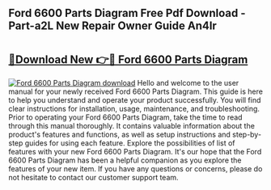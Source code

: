 ## Ford 6600 Parts Diagram Free Pdf Download - Part-a2L New Repair Owner Guide An4Ir

# <h2><a href="http://dfh6pa1.blite.top/?on=Ford+6600+Parts+Diagram">🔗Download New 👉🔴 Ford 6600 Parts Diagram</a></h2>

[![Ford 6600 Parts Diagram download](https://i.imgur.com/lujVjoI.png)](http://dfh6pa1.blite.top/?on=Ford+6600+Parts+Diagram)
Hello and welcome to the user manual for your newly received Ford 6600 Parts Diagram. This guide is here to help you understand and operate your product successfully. You will find clear instructions for installation, usage, maintenance, and troubleshooting. Prior to operating your Ford 6600 Parts Diagram, take the time to read through this manual thoroughly. It contains valuable information about the product's features and functions, as well as setup instructions and step-by-step guides for using each feature. Explore the possibilities of list of features with your new Ford 6600 Parts Diagram. It's our hope that the Ford 6600 Parts Diagram has been a helpful companion as you explore the features of your new item. If you have any questions or concerns, please do not hesitate to contact our customer support team.
